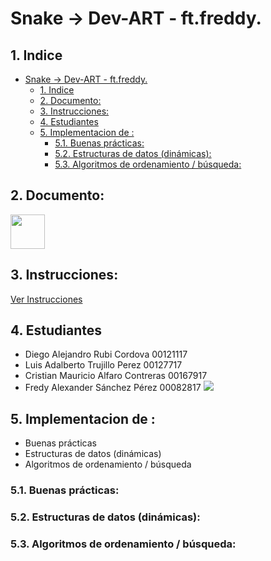 # Snake -> Dev-ART - ft.freddy. 

## 1. Indice
- [Snake -> Dev-ART - ft.freddy.](#snake---dev-art---ftfreddy)
  - [1. Indice](#1-indice)
  - [2. Documento:](#2-documento)
  - [3. Instrucciones:](#3-instrucciones)
  - [4. Estudiantes](#4-estudiantes)
  - [5. Implementacion de :](#5-implementacion-de-)
    - [5.1. Buenas prácticas:](#51-buenas-prácticas)
    - [5.2. Estructuras de datos (dinámicas):](#52-estructuras-de-datos-dinámicas)
    - [5.3. Algoritmos de ordenamiento / búsqueda:](#53-algoritmos-de-ordenamiento--búsqueda)

## 2. Documento:
[<img src="https://upload.wikimedia.org/wikipedia/commons/thumb/8/8a/Icon-doc.svg/810px-Icon-doc.svg.png" width="55">](https://docs.google.com/document/d/1vROBoDUtuphx_JmOmtY_wQ03JmSLFBe3MnIY0XbRCk8/edit)

## 3. Instrucciones:

[Ver Instrucciones](https://wmoralesdev.github.io/actividadfinal/index)

## 4. Estudiantes

- Diego Alejandro Rubi Cordova 00121117
- Luis Adalberto Trujillo Perez 00127717
- Cristian Mauricio Alfaro Contreras 00167917
- Fredy Alexander Sánchez Pérez 00082817
![](img)

## 5. Implementacion de :
- Buenas prácticas
- Estructuras de datos (dinámicas)
- Algoritmos de ordenamiento / búsqueda
### 5.1. Buenas prácticas:

### 5.2. Estructuras de datos (dinámicas):

### 5.3. Algoritmos de ordenamiento / búsqueda: